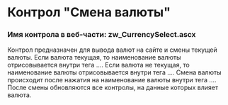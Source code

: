 ﻿---
description: 2.4.10.0
---
# Контрол "Смена валюты"
### Имя контрола в веб-части: zw_CurrencySelect.ascx
Контрол предназначен для вывода валют на сайте и смены текущей валюты.
Если валюта текущая, то наименование валюты отрисовывается внутри тега <span>...</span>.
Если валюта не текущая, то наименование валюты отрисовывается внутри тега <a>...</a>.
Смена валюты происходит после нажатия на наименование валюты внутри тега <a>...</a>. После смены обновляются все контролы, на данные которых влияет валюта.  
